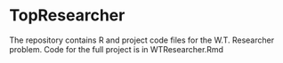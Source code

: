 # TopResearcher
The repository contains R and project code files for the W.T. Researcher problem. Code for the full project is in WTResearcher.Rmd 
